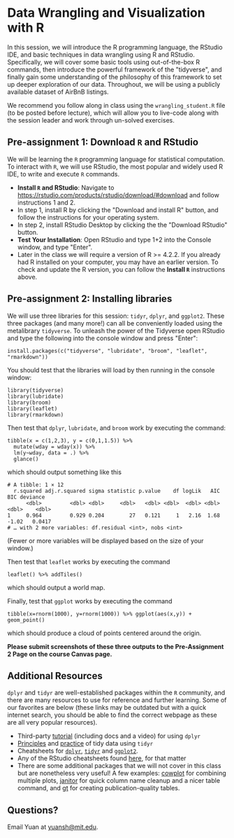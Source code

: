 # Data Wrangling and Visualization with R

In this session, we will introduce the R programming language, the RStudio IDE, and basic techniques in data wrangling using R and RStudio.  Specifically, we will cover some basic tools using out-of-the-box R commands, then introduce the powerful framework of the "tidyverse", and finally gain some understanding of the philosophy of this framework to set up deeper exploration of our data.  Throughout, we will be using a publicly available dataset of AirBnB listings.  

We recommend you follow along in class using the `wrangling_student.R` file (to be posted before lecture), which will allow you to live-code along with the session leader and work through un-solved exercises.

<!-- ## Pre-assignment 1: Keeping current

To ensure that you have the most current versions of all files, please fire up a terminal, navigate to the directory into which you cloned the full set of materials for the course, and run `git pull`.  (Refer back to Session 1 if you're having trouble here.)


We recommend you follow along in class using the `wrangling_student.R` file, which will allow you to live-code along with the session leader and work through un-solved exercises. You are welcome to use `wrangling_complete.R' for troubleshooting. -->

## Pre-assignment 1: Download `R` and RStudio

We will be learning the `R` programming language for statistical computation. To interact with `R`, we will use RStudio, the most popular and widely used R IDE, to write and execute `R` commands.

* **Install `R` and RStudio**: Navigate to https://rstudio.com/products/rstudio/download/#download and follow instructions 1 and 2.  
* In step 1, install R by clicking the "Download and install R" button, and follow the instructions for your operating system.  
* In step 2, install RStudio Desktop by clicking the the "Download RStudio" button.  
* **Test Your Installation**: Open RStudio and type 1+2 into the Console window, and type "Enter".
* Later in the class we will require a version of R >= 4.2.2. If you already had R installed on your computer, you may have an earlier version. To check and update the R version, you can follow the **Install `R`** instructions above.


## Pre-assignment 2: Installing libraries

We will use three libraries for this session: `tidyr`, `dplyr`, and `ggplot2`. These three packages (and many more!) can all be conveniently loaded using the metalibrary `tidyverse`. To unleash the power of the Tidyverse open RStudio and type the following into the console window and press "Enter":

```
install.packages(c("tidyverse", "lubridate", "broom", "leaflet", "rmarkdown"))
```

You should test that the libraries will load by then running in the console window:

```
library(tidyverse)
library(lubridate)
library(broom)
library(leaflet)
library(rmarkdown)
```

Then test that `dplyr`, `lubridate`, and `broom` work by executing the command:
```
tibble(x = c(1,2,3), y = c(0,1,1.5)) %>% 
  mutate(wday = wday(x)) %>% 
  lm(y~wday, data = .) %>% 
  glance()
```
which should output something like this
```
# A tibble: 1 × 12
  r.squared adj.r.squared sigma statistic p.value    df logLik   AIC   BIC deviance
      <dbl>         <dbl> <dbl>     <dbl>   <dbl> <dbl>  <dbl> <dbl> <dbl>    <dbl>
1     0.964         0.929 0.204        27   0.121     1   2.16  1.68 -1.02   0.0417
# … with 2 more variables: df.residual <int>, nobs <int>
```
(Fewer or more variables will be displayed based on the size of your window.)

Then test that `leaflet` works by executing the command
```
leaflet() %>% addTiles()
```
which should output a world map.

Finally, test that `ggplot` works by executing the command
```
tibble(x=rnorm(1000), y=rnorm(1000)) %>% ggplot(aes(x,y)) + geom_point()
```
which should produce a cloud of points centered around the origin.

**Please submit screenshots of these three outputs to the Pre-Assignment 2 Page on the course Canvas page.**


## Additional Resources

`dplyr` and `tidyr` are well-established packages within the `R` community, and there are many resources to use for reference and further learning. Some of our favorites are below (these links may be outdated but with a quick internet search, you should be able to find the correct webpage as these are all very popular resources).

- Third-party [tutorial](http://www.dataschool.io/dplyr-tutorial-for-faster-data-manipulation-in-r/) (including docs and a video) for using `dplyr`
- [Principles](http://vita.had.co.nz/papers/tidy-data.pdf) and [practice](https://cran.r-project.org/web/packages/tidyr/vignettes/tidy-data.html) of tidy data using `tidyr`
- Cheatsheets for [`dplyr`](https://rstudio.github.io/cheatsheets/html/data-transformation.html?_gl=1*9y5sms*_ga*NDIwMDI3MjY5LjE3MzU1NjcxNjQ.*_ga_2C0WZ1JHG0*MTczNTU3MDQxNC4yLjEuMTczNTU3MDkzMC4wLjAuMA..), [`tidyr`](https://rstudio.github.io/cheatsheets/html/tidyr.html?_gl=1*9y5sms*_ga*NDIwMDI3MjY5LjE3MzU1NjcxNjQ.*_ga_2C0WZ1JHG0*MTczNTU3MDQxNC4yLjEuMTczNTU3MDkzMC4wLjAuMA..) and [`ggplot2`](https://rstudio.github.io/cheatsheets/html/data-visualization.html?_gl=1*1iebalv*_ga*NDIwMDI3MjY5LjE3MzU1NjcxNjQ.*_ga_2C0WZ1JHG0*MTczNTU3MDQxNC4yLjEuMTczNTU3MDkzMC4wLjAuMA..).
- Any of the RStudio cheatsheets found [here](https://www.rstudio.com/resources/cheatsheets/), for that matter
- There are some additional packages that we will not cover in this class but are nonetheless very useful! A few examples: [cowplot](https://wilkelab.org/cowplot/index.html) for combining multiple plots, [janitor](https://github.com/sfirke/janitor) for quick column name cleanup and a nicer table command, and [gt](https://gt.rstudio.com/) for creating publication-quality tables.

## Questions?

Email Yuan at [yuansh@mit.edu](mailto:yuansh@mit.edu).

